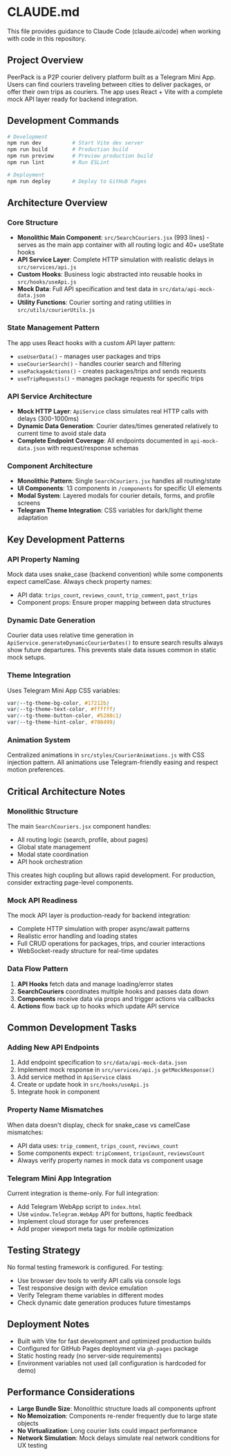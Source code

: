 # CLAUDE.md

This file provides guidance to Claude Code (claude.ai/code) when working with code in this repository.

## Project Overview

PeerPack is a P2P courier delivery platform built as a Telegram Mini App. Users can find couriers traveling between cities to deliver packages, or offer their own trips as couriers. The app uses React + Vite with a complete mock API layer ready for backend integration.

## Development Commands

```bash
# Development
npm run dev          # Start Vite dev server
npm run build        # Production build
npm run preview      # Preview production build
npm run lint         # Run ESLint

# Deployment
npm run deploy       # Deploy to GitHub Pages
```

## Architecture Overview

### Core Structure
- **Monolithic Main Component**: `src/SearchCouriers.jsx` (993 lines) - serves as the main app container with all routing logic and 40+ useState hooks
- **API Service Layer**: Complete HTTP simulation with realistic delays in `src/services/api.js`
- **Custom Hooks**: Business logic abstracted into reusable hooks in `src/hooks/useApi.js`
- **Mock Data**: Full API specification and test data in `src/data/api-mock-data.json`
- **Utility Functions**: Courier sorting and rating utilities in `src/utils/courierUtils.js`

### State Management Pattern
The app uses React hooks with a custom API layer pattern:
- `useUserData()` - manages user packages and trips
- `useCourierSearch()` - handles courier search and filtering
- `usePackageActions()` - creates packages/trips and sends requests
- `useTripRequests()` - manages package requests for specific trips

### API Service Architecture
- **Mock HTTP Layer**: `ApiService` class simulates real HTTP calls with delays (300-1000ms)
- **Dynamic Data Generation**: Courier dates/times generated relatively to current time to avoid stale data
- **Complete Endpoint Coverage**: All endpoints documented in `api-mock-data.json` with request/response schemas

### Component Architecture
- **Monolithic Pattern**: Single `SearchCouriers.jsx` handles all routing/state
- **UI Components**: 13 components in `/components` for specific UI elements
- **Modal System**: Layered modals for courier details, forms, and profile screens
- **Telegram Theme Integration**: CSS variables for dark/light theme adaptation

## Key Development Patterns

### API Property Naming
Mock data uses snake_case (backend convention) while some components expect camelCase. Always check property names:
- API data: `trips_count`, `reviews_count`, `trip_comment`, `past_trips`
- Component props: Ensure proper mapping between data structures

### Dynamic Date Generation
Courier data uses relative time generation in `ApiService.generateDynamicCourierDates()` to ensure search results always show future departures. This prevents stale data issues common in static mock setups.

### Theme Integration
Uses Telegram Mini App CSS variables:
```css
var(--tg-theme-bg-color, #17212b)
var(--tg-theme-text-color, #ffffff) 
var(--tg-theme-button-color, #5288c1)
var(--tg-theme-hint-color, #708499)
```

### Animation System
Centralized animations in `src/styles/CourierAnimations.js` with CSS injection pattern. All animations use Telegram-friendly easing and respect motion preferences.

## Critical Architecture Notes

### Monolithic Structure
The main `SearchCouriers.jsx` component handles:
- All routing logic (search, profile, about pages)
- Global state management
- Modal state coordination
- API hook orchestration

This creates high coupling but allows rapid development. For production, consider extracting page-level components.

### Mock API Readiness
The mock API layer is production-ready for backend integration:
- Complete HTTP simulation with proper async/await patterns
- Realistic error handling and loading states
- Full CRUD operations for packages, trips, and courier interactions
- WebSocket-ready structure for real-time updates

### Data Flow Pattern
1. **API Hooks** fetch data and manage loading/error states
2. **SearchCouriers** coordinates multiple hooks and passes data down
3. **Components** receive data via props and trigger actions via callbacks
4. **Actions** flow back up to hooks which update API service

## Common Development Tasks

### Adding New API Endpoints
1. Add endpoint specification to `src/data/api-mock-data.json`
2. Implement mock response in `src/services/api.js` `getMockResponse()`
3. Add service method in `ApiService` class
4. Create or update hook in `src/hooks/useApi.js`
5. Integrate hook in component

### Property Name Mismatches
When data doesn't display, check for snake_case vs camelCase mismatches:
- API data uses: `trip_comment`, `trips_count`, `reviews_count`
- Some components expect: `tripComment`, `tripsCount`, `reviewsCount`
- Always verify property names in mock data vs component usage

### Telegram Mini App Integration
Current integration is theme-only. For full integration:
- Add Telegram WebApp script to `index.html`
- Use `window.Telegram.WebApp` API for buttons, haptic feedback
- Implement cloud storage for user preferences
- Add proper viewport meta tags for mobile optimization

## Testing Strategy

No formal testing framework is configured. For testing:
- Use browser dev tools to verify API calls via console logs
- Test responsive design with device emulation
- Verify Telegram theme variables in different modes
- Check dynamic date generation produces future timestamps

## Deployment Notes

- Built with Vite for fast development and optimized production builds
- Configured for GitHub Pages deployment via `gh-pages` package
- Static hosting ready (no server-side requirements)
- Environment variables not used (all configuration is hardcoded for demo)

## Performance Considerations

- **Large Bundle Size**: Monolithic structure loads all components upfront
- **No Memoization**: Components re-render frequently due to large state objects
- **No Virtualization**: Long courier lists could impact performance
- **Network Simulation**: Mock delays simulate real network conditions for UX testing